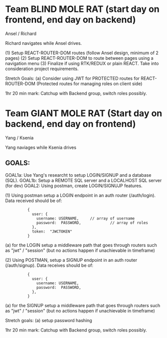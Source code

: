 # Team BLIND MOLE RAT (start day on frontend, end day on backend)

Ansel / Richard

Richard navigates while Ansel drives.

(1)  Setup REACT-ROUTER-DOM routes (follow Ansel design, minimum of 2 pages)
(2)  Setup REACT-ROUTER-DOM to route between pages using a navigation menu
(3)  Finalize if using RTK/REDUX or plain REACT.  Take into consideration project requirements.

Stretch Goals:
  (a)  Consider using JWT for PROTECTED routes for REACT-ROUTER-DOM  (Protected routes for managing roles on client side)


1hr 20 min mark:  Catchup with Backend group, switch roles possibly.



# Team GIANT MOLE RAT (Start day on backend, end day on frontend)


Yang / Ksenia

Yang naviages while Ksenia drives

## GOALS:

GOAL1a:  Use Yang's researcht to setup LOGIN/SIGNUP and a database (SQL).
GOAL1b:  Setup a REMOTE SQL server and a LOCALHOST SQL server (for dev)
GOAL2:  Using postman, create LOGIN/SIGNUJP features.

(1)   Using postman setup a LOGIN endpoint in an auth router (/auth/login).  Data received should be of:

              {
                user: {
                  username: USERNAME,     // array of username
                  password:  PASSWORD,             // array of roles
                },
                token:  "JWCTOKEN"
              }


  (a)  for the LOGIN setup a middleware path that goes through routers such as "jwt" / "session" (but no actions happen if unachievable in timeframe)

(2)   Using POSTMAN, setup a SIGNUP endpoint in an auth router (/auth/signup).  Data receives should be of:

              {
                user: {
                  username: USERNAME,
                  password:  PASSWORD,
                },
              }

  (a) for the SIGNUP setup a middleware path that goes through routers such as "jwt" / "session" (but no actions happen if unachievable in timeframe)


Stretch goals: 
  (a) setup password hashing


1hr 20 min mark:  Catchup with Backend group, switch roles possibly.